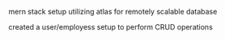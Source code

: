 mern stack setup utilizing  atlas for remotely scalable  database

created a user/employess setup to perform CRUD operations 



